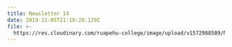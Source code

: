 ```yaml
---
title: Newsletter 14
date: 2019-11-05T21:18:28.129Z
file: >-
  https://res.cloudinary.com/ruapehu-college/image/upload/v1572988589/Newsletter_14-2019_ks5uin.pdf
---
```


